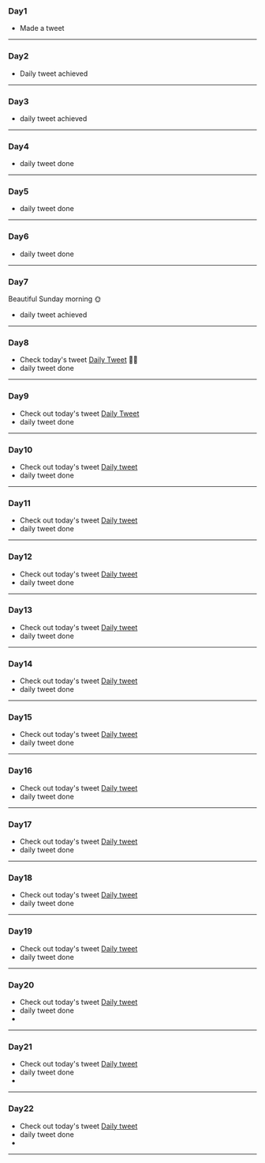 ### Day1
- Made a tweet 
---
### Day2
- Daily tweet achieved
---

### Day3
- daily tweet achieved
---

### Day4
- daily tweet done
---

### Day5
- daily tweet done
---

### Day6
- daily tweet done
---

### Day7
Beautiful Sunday morning 🌞
- daily tweet achieved 
---

### Day8
- Check today's tweet [Daily Tweet](https://twitter.com/kellsonphilips/status/1574207593928871936?s=20&t=4IPLEXVFtZMazMRKJMzdEQ) 👍🏽
- daily tweet done
---

### Day9
- Check out today's tweet [Daily Tweet](https://twitter.com/kellsonphilips/status/1574587277518729216?s=20&t=nGEqTNqrb1n-tAR9ORtfeA)
- daily tweet done 
---

### Day10 
- Check out today's tweet [Daily tweet](https://twitter.com/kellsonphilips/status/1574965637180375041?s=20&t=g6Kyn_mdHtsDKW3BgYlJbg)
- daily tweet done
---

### Day11
- Check out today's tweet [Daily tweet](https://twitter.com/kellsonphilips/status/1575318284115005440?s=20&t=k-H8txxyEODwqfGv_8rvYQ)
- daily tweet done
---

### Day12
- Check out today's tweet [Daily tweet](https://twitter.com/kellsonphilips/status/1575681281140330496?s=20&t=D0v--omhHQhCdru8QoLsSA)
- daily tweet done
---

### Day13
- Check out today's tweet [Daily tweet](https://twitter.com/kellsonphilips/status/1576044376480157697?s=20&t=Jni8_srl-h_3YAX_6YP15Q)
- daily tweet done
---

### Day14
- Check out today's tweet [Daily tweet](https://twitter.com/kellsonphilips/status/1576452830529216512?s=20&t=74Z0f6P4fYEqMQtGMQ7XdQ)
- daily tweet done
---

### Day15
- Check out today's tweet [Daily tweet](https://twitter.com/kellsonphilips/status/1576770926485467136?s=20&t=YswhtASxyGBsYLg7vmknWg)
- daily tweet done
---

### Day16
- Check out today's tweet [Daily tweet](https://twitter.com/kellsonphilips/status/1577131391837298689?s=20&t=k4wZ9BkFVcCaBh-ABpUUGw)
- daily tweet done
---

### Day17
- Check out today's tweet [Daily tweet](https://twitter.com/kellsonphilips/status/1577487924572344320?s=20&t=dvAbS4pjTyWd1-Trq2Ybnw)
- daily tweet done
---

### Day18
- Check out today's tweet [Daily tweet](https://twitter.com/kellsonphilips/status/1577886162286419968?s=20&t=O_4w1O0NhiA7qj5l42qEhg)
- daily tweet done
---

### Day19
- Check out today's tweet [Daily tweet](https://twitter.com/kellsonphilips/status/1578223779159085056?s=20&t=6UgyAUeL9YfdLTCsJAtBTA)
- daily tweet done
---

### Day20
- Check out today's tweet [Daily tweet][def]
- daily tweet done
- [def]: https://twitter.com/kellsonphilips/status/1578606644405342209?s=20&t=7R6Fmt9LTiyAQC-3MrbILw
---

### Day21
- Check out today's tweet [Daily tweet][def]
- daily tweet done
- [def]: https://twitter.com/kellsonphilips/status/1579008636206346240?s=20&t=d_MPSIAD2EWqikdDwd69OA
---

### Day22
- Check out today's tweet [Daily tweet][def]
- daily tweet done
- [def]: https://twitter.com/kellsonphilips/status/1579316127238606849?s=20&t=sXZc-YhDhRG8u0VjnvkOwg
---

